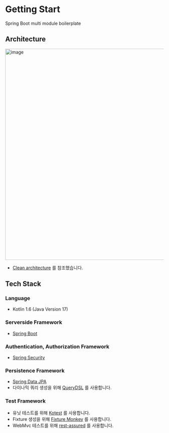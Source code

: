 # Getting Start
Spring Boot multi module boilerplate

## Architecture
<img width="668" alt="image" src="https://user-images.githubusercontent.com/55127012/220030726-2779b833-f7f8-4b5e-82dd-b271f7e6a053.png">

- [Clean architecture](https://blog.cleancoder.com/uncle-bob/2012/08/13/the-clean-architecture.html) 를 참조했습니다.

## Tech Stack
### Language
- Kotlin 1.6 (Java Version 17)
### Serverside Framework
- [Spring Boot](https://spring.io/projects/spring-boot)
### Authentication, Authorization Framework
- [Spring Security](https://docs.spring.io/spring-security/reference/index.html)
### Persistence Framework
- [Spring Data JPA](https://spring.io/projects/spring-data-jpa)
- 다이나믹 쿼리 생성을 위해 [QueryDSL](http://querydsl.com) 를 사용합니다.
### Test Framework
- 유닛 테스트를 위해 [Kotest](https://kotest.io/docs/framework/framework.html) 를 사용합니다.
- Fixture 생성을 위해 [Fixture Monkey](https://naver.github.io/fixture-monkey) 를 사용합니다.
- WebMvc 테스트를 위해 [rest-assured](https://rest-assured.io/) 를 사용합니다.
